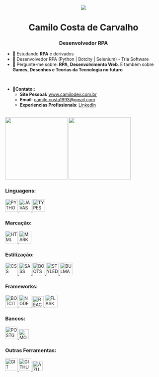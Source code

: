 <p align="center">
 <a href=" ">
  <img src="https://github.com/CamiloCCarvalho/developer/blob/main/img/octocatpersonal.png">
 </a>
</p>

<h1 align="center">Camilo Costa de Carvalho</h1>
<h3 align="center"> Desenvolvedor RPA</h3>

- :seedling:	Estudando **RPA** e derivados
- :handshake: Desenvolvedor RPA (Python | Botcity | Selenium) - Tria Software
- :speech_balloon: Pergunte-me sobre: **RPA**, **Desenvolvimento Web**. E também sobre **Games, Desenhos e Teorias da Tecnologia no futuro**
<br/>

- :email:**Contato:**:
  - **Site Pessoal:** www.camilodev.com.br
  - **Email**: camilo.costa1993@gmail.com
  - **Experiencias Profissionais**: <a href="https://www.linkedin.com/in/camilocostac/">LinkedIn</a>

</br>


<img height="200" src="https://github-readme-stats.vercel.app/api?username=camiloccarvalho&show_icons=true&theme=dark&include_all_commits=true&count_private=true"/>

<img height="200" src="https://github-readme-stats.vercel.app/api/top-langs/?username=camiloccarvalho&layout=compact&langs_count=16&theme=dark"/>
</div>

### Linguagens:
<a href="https://www.python.com/">
 <img alt="PYTHON" width="40" height="40" src="https://img.icons8.com/color/48/python--v1.png" alt="python--v1"/>
</a>
<a href="https://www.javascript.com/">
 <img alt="JAVASCRIPT" width="40" height="40" src="https://img.icons8.com/color/48/000000/javascript--v1.png"> 
</a>
<a href="https://www.typescriptlang.org/">
 <img alt="TYPESCRIPT" width="40" height="40" src="https://img.icons8.com/fluency/48/null/typescript--v1.png"/>
</a>
<br/>

### Marcação:
<a href="https://www.w3schools.com/html/">
 <img alt="HTML" width="40" height="40" src="https://img.icons8.com/fluency/48/000000/html-5.png"> 
</a>
<a href="https://www.markdownguide.org/">
 <img alt="MARKDOWN" width="40" height="40" src="https://img.icons8.com/ios-filled/50/markdown.png" alt="markdown"/>
</a>
<br/>

### Estilização:
<a href="https://www.w3schools.com/css/">
 <img alt="CSS" width="40" height="40" src="https://img.icons8.com/fluency/48/000000/css3.png"> 
</a>
<a href="https://sass-lang.com/">
 <img alt="SASS" width="40" height="40" src="https://img.icons8.com/color/48/000000/sass.png"> 
</a>
<a href="https://getbootstrap.com/">
 <img alt="BOOTSTRAP" width="40" height="40" src="https://img.icons8.com/color/48/000000/bootstrap.png"> 
</a>
<a href="https://styled-components.com/">
 <img alt="STYLED COMPONENTS" width="40" height="40" src="https://img.icons8.com/color/48/styled-components.png" alt="styled-components"/>
</a>
<a href="https://bulma.io/">
 <img alt="BULMA" height="40" src="https://github.com/CamiloCCarvalho/my-landing-page/blob/master/public/bulma-icon.png"> 
</a>
<br/>

### Frameworks:
<a href="https://pt-br.botcity.dev/">
 <img alt="BOTCITY" width="40" height="40" src="https://documentation.botcity.dev/assets/logo.png"> 
</a>
<a href="https://nodejs.org/pt-br/">
 <img alt="NODE" width="40" height="40" src="https://img.icons8.com/fluency/48/000000/node-js.png"> 
</a>
<a href="https://reactjs.org/">
 <img alt="REACT" width="36" height="36" src="https://user-images.githubusercontent.com/106208340/199318462-58be3b04-8c48-488f-b8c3-384afc04bfdc.png"> 
</a>
<a href="https://flask.palletsprojects.com/en/2.3.x/">
  <img alt="FLASK" width="40" height="40" src="https://img.icons8.com/nolan/64/flask.png" alt="flask"/>
</a>
<br/>

### Bancos:
<a href="https://www.postgresql.org/">
 <img alt="POSTGRESQL" width="40" src="https://img.icons8.com/color/48/null/postgreesql.png"> 
</a>
<a href="https://www.mongodb.com/">
<img alt="MONGODB" width="32" height="32" src="https://img.icons8.com/external-tal-revivo-shadow-tal-revivo/48/null/external-mongodb-a-cross-platform-document-oriented-database-program-logo-shadow-tal-revivo.png"/>
</a>
<br/>

### Outras Ferramentas:
<a href="https://git-scm.com/">
 <img alt="GIT" width="40" height="40" src="https://img.icons8.com/color/48/000000/git.png"> 
</a>
<a href="https://github.com/">
 <img alt="GITHUB" width="40" height="40" src="https://img.icons8.com/color/48/000000/github--v1.png"> 
</a>
<a href="https://azure.microsoft.com/pt-br/products/devops">
 <img alt="AZURE DEVOPS" width="32" height="32" src="https://img.icons8.com/external-tal-revivo-color-tal-revivo/48/external-development-experience-through-the-native-integrations-of-azure-with-visual-studio-logo-color-tal-revivo.png" alt="external-development-experience-through-the-native-integrations-of-azure-with-visual-studio-logo-color-tal-revivo"/>
</a>




 
 
</br>
</br>

<!---
CamiloCCarvalho/CamiloCCarvalho is a ✨ special ✨ repository because its `README.md` (this file) appears on your GitHub profile.
You can click the Preview link to take a look at your changes.
--->
